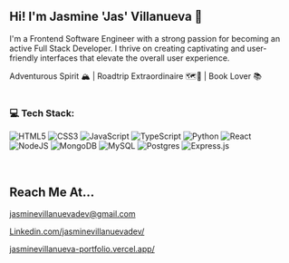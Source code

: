 ## Hi! I'm Jasmine 'Jas' Villanueva 🖤 

I'm a Frontend Software Engineer with a strong passion for becoming an active Full Stack Developer. I thrive on creating captivating and user-friendly interfaces that elevate the overall user experience.
<br>

Adventurous Spirit 🏔️  | Roadtrip Extraordinaire 🗺🚗  | Book Lover 📚
<br>
<br>

### 💻 Tech Stack:
![HTML5](https://img.shields.io/badge/html5-%23E34F26.svg?style=for-the-badge&logo=html5&logoColor=white) 
![CSS3](https://img.shields.io/badge/css3-%231572B6.svg?style=for-the-badge&logo=css3&logoColor=white) 
![JavaScript](https://img.shields.io/badge/javascript-%23323330.svg?style=for-the-badge&logo=javascript&logoColor=%23F7DF1E) 
![TypeScript](https://img.shields.io/badge/typescript-%23007ACC.svg?style=for-the-badge&logo=typescript&logoColor=white) 
![Python](https://img.shields.io/badge/python-3670A0?style=for-the-badge&logo=python&logoColor=ffdd54) 
![React](https://img.shields.io/badge/react-%2320232a.svg?style=for-the-badge&logo=react&logoColor=%2361DAFB) 
<br>
![NodeJS](https://img.shields.io/badge/node.js-6DA55F?style=for-the-badge&logo=node.js&logoColor=white) 
![MongoDB](https://img.shields.io/badge/MongoDB-%234ea94b.svg?style=for-the-badge&logo=mongodb&logoColor=white) 
![MySQL](https://img.shields.io/badge/mysql-%2300f.svg?style=for-the-badge&logo=mysql&logoColor=white) 
![Postgres](https://img.shields.io/badge/postgres-%23316192.svg?style=for-the-badge&logo=postgresql&logoColor=white) 
![Express.js](https://img.shields.io/badge/express.js-%23404d59.svg?style=for-the-badge&logo=express&logoColor=%2361DAFB) 

<br>

## Reach Me At...
jasminevillanuevadev@gmail.com

[Linkedin.com/jasminevillanuevadev/](https://Linkedin.com/jasminevillanuevadev/)

[jasminevillanueva-portfolio.vercel.app/](https://jasminevillanueva-portfolio.vercel.app/)
